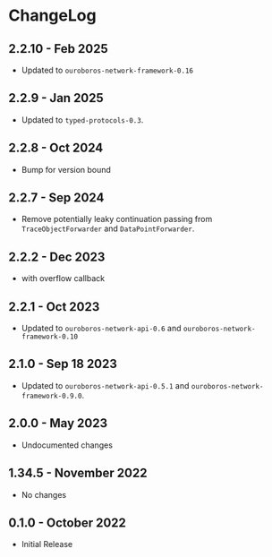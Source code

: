 # ChangeLog

## 2.2.10 - Feb 2025

* Updated to `ouroboros-network-framework-0.16`

## 2.2.9 - Jan 2025

* Updated to `typed-protocols-0.3`.

## 2.2.8 - Oct 2024

* Bump for version bound

## 2.2.7 - Sep 2024

* Remove potentially leaky continuation passing from `TraceObjectForwarder` and `DataPointForwarder`.

## 2.2.2 - Dec 2023

* with overflow callback

## 2.2.1 - Oct 2023

* Updated to `ouroboros-network-api-0.6` and `ouroboros-network-framework-0.10`

## 2.1.0 - Sep 18 2023

* Updated to `ouroboros-network-api-0.5.1` and `ouroboros-network-framework-0.9.0`.

## 2.0.0 - May 2023

* Undocumented changes

## 1.34.5 - November 2022

* No changes

## 0.1.0 - October 2022

* Initial Release
